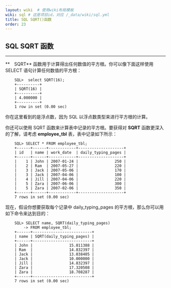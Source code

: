 ```yaml
---
layout: wiki  # 使用wiki布局模板
wiki: sql # 这是项目id，对应 /_data/wiki/sql.yml
title: SQL SQRT()函数
order: 23
---
```


## SQL SQRT 函数

------

**　SQRT** 函数用于计算得出任何数值的平方根。你可以像下面这样使用 SELECT 语句计算任何数值的平方根：

```
    SQL>  select SQRT(16);
    +----------+
    | SQRT(16) |
    +----------+
    | 4.000000 |
    +----------+
    1 row in set (0.00 sec)
```

你在这里看到的是浮点数，因为 SQL 以浮点数类型来进行平方根的计算。

你还可以使用 SQRT 函数来计算表中记录的平方根。要获得对 **SQRT** 函数更深入的了解，请考虑 **employee_tbl** 表，表中记录如下所示：

```
    SQL> SELECT * FROM employee_tbl;
    +------+------+------------+--------------------+
    | id   | name | work_date  | daily_typing_pages |
    +------+------+------------+--------------------+
    |    1 | John | 2007-01-24 |                250 |
    |    2 | Ram  | 2007-05-27 |                220 |
    |    3 | Jack | 2007-05-06 |                170 |
    |    3 | Jack | 2007-04-06 |                100 |
    |    4 | Jill | 2007-04-06 |                220 |
    |    5 | Zara | 2007-06-06 |                300 |
    |    5 | Zara | 2007-02-06 |                350 |
    +------+------+------------+--------------------+
    7 rows in set (0.00 sec)
```

现在，假设你想要获取每个记录中 daily_typing_pages 的平方根，那么你可以用如下命令来达到目的：

```
    SQL> SELECT name, SQRT(daily_typing_pages)
        -> FROM employee_tbl;
    +------+--------------------------+
    | name | SQRT(daily_typing_pages) |
    +------+--------------------------+
    | John |                15.811388 |
    | Ram  |                14.832397 |
    | Jack |                13.038405 |
    | Jack |                10.000000 |
    | Jill |                14.832397 |
    | Zara |                17.320508 |
    | Zara |                18.708287 |
    +------+--------------------------+
    7 rows in set (0.00 sec)
```
